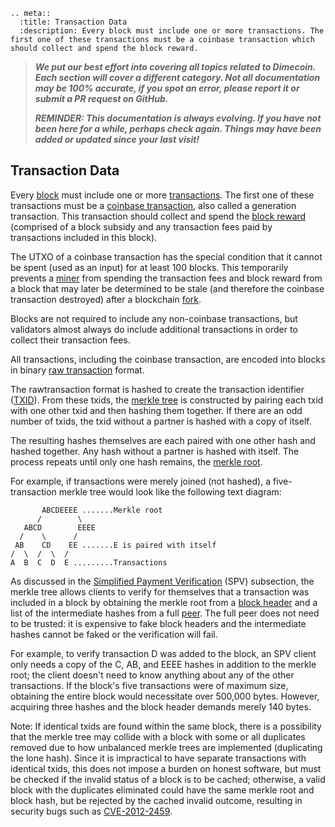 ```{eval-rst}
.. meta::
  :title: Transaction Data
  :description: Every block must include one or more transactions. The first one of these transactions must be a coinbase transaction which should collect and spend the block reward.
```
> ***We put our best effort into covering all topics related to Dimecoin. Each section will cover a different category. Not all documentation may be 100% accurate, if you spot an error, please report it or submit a PR request on GitHub.***
>
> ***REMINDER: This documentation is always evolving. If you have not been here for a while, perhaps check again. Things may have been added or updated since your last visit!***

## Transaction Data

Every [block](../reference/glossary.md#block) must include one or more [transactions](../reference/glossary.md#transaction). The first one of these transactions must be a [coinbase transaction](../reference/glossary.md#coinbase-transaction), also called a generation transaction. This transaction should collect and spend the [block reward](../reference/glossary.md#block-reward) (comprised of a block subsidy and any transaction fees paid by transactions included in this block).

The UTXO of a coinbase transaction has the special condition that it cannot be spent (used as an input) for at least 100 blocks. This temporarily prevents a [miner](../reference/glossary.md#miner) from spending the transaction fees and block reward from a block that may later be determined to be stale (and therefore the coinbase transaction destroyed) after a blockchain [fork](../reference/glossary.md#fork).

Blocks are not required to include any non-coinbase transactions, but validators almost always do include additional transactions in order to collect their transaction fees.

All transactions, including the coinbase transaction, are encoded into blocks in binary [raw transaction](../reference/glossary.md#raw-transaction) format.

The rawtransaction format is hashed to create the transaction identifier ([TXID](../reference/glossary.md#transaction-identifiers)). From these txids, the [merkle tree](../reference/glossary.md#merkle-tree) is constructed by pairing each txid with one other txid and then hashing them together. If there are an odd number of txids, the txid without a partner is hashed with a copy of itself.

The resulting hashes themselves are each paired with one other hash and hashed together. Any hash without a partner is hashed with itself. The process repeats until only one hash remains, the [merkle root](../reference/glossary.md#merkle-root).

For example, if transactions were merely joined (not hashed), a five-transaction merkle tree would look like the following text diagram:

```
       ABCDEEEE .......Merkle root
      /        \
   ABCD        EEEE
  /    \      /
 AB    CD    EE .......E is paired with itself
/  \  /  \  /
A  B  C  D  E .........Transactions
```

As discussed in the [Simplified Payment Verification](../reference/glossary.md#simplified-payment-verification) (SPV) subsection, the merkle tree allows clients to verify for themselves that a transaction was included in a block by obtaining the merkle root from a [block header](../reference/glossary.md#block-header) and a list of the intermediate hashes from a full [peer](../reference/glossary.md#peer). The full peer does not need to be trusted: it is expensive to fake block headers and the intermediate hashes cannot be faked or the verification will fail.

For example, to verify transaction D was added to the block, an SPV client only needs a copy of the C, AB, and EEEE hashes in addition to the merkle root; the client doesn't need to know anything about any of the other transactions. If the block's five transactions were of maximum size, obtaining the entire block would necessitate over 500,000 bytes. However, acquiring three hashes and the block header demands merely 140 bytes.

Note: If identical txids are found within the same block, there is a possibility that the merkle tree may collide with a block with some or all duplicates removed due to how unbalanced merkle trees are implemented (duplicating the lone hash). Since it is impractical to have separate transactions with identical txids, this does not impose a burden on honest software, but must be checked if the invalid status of a block is to be cached; otherwise, a valid block with the duplicates eliminated could have the same merkle root and block hash, but be rejected by the cached invalid outcome, resulting in security bugs such as [CVE-2012-2459](https://en.bitcoin.it/wiki/CVEs#CVE-2012-2459).

